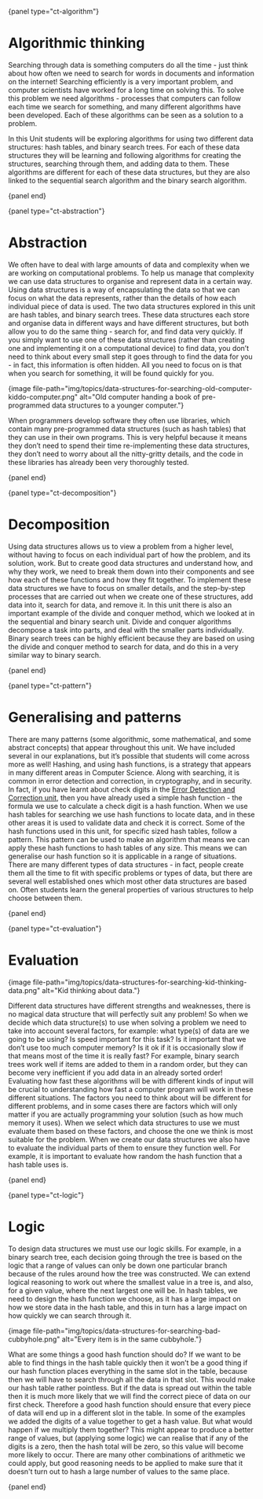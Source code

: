 {panel type="ct-algorithm"}

# Algorithmic thinking

Searching through data is something computers do all the time - just think about how often we need to search for words in documents and information on the internet!
Searching efficiently is a very important problem, and computer scientists have worked for a long time on solving this.
To solve this problem we need algorithms - processes that computers can follow each time we search for something, and many different algorithms have been developed.
Each of these algorithms can be seen as a solution to a problem.

In this Unit students will be exploring algorithms for using two different data structures: hash tables, and binary search trees.
For each of these data structures they will be learning and following algorithms for creating the structures, searching through them, and adding data to them.
These algorithms are different for each of these data structures, but they are also linked to the sequential search algorithm and the binary search algorithm.

{panel end}

{panel type="ct-abstraction"}

# Abstraction

We often have to deal with large amounts of data and complexity when we are working on computational problems.
To help us manage that complexity we can use data structures to organise and represent data in a certain way.
Using data structures is a way of encapsulating the data so that we can focus on what the data represents, rather than the details of how each individual piece of data is used.
The two data structures explored in this unit are hash tables, and binary search trees.
These data structures each store and organise data in different ways and have different structures, but both allow you to do the same thing - search for, and find data very quickly.
If you simply want to use one of these data structures (rather than creating one and implementing it on a computational device) to find data, you don’t need to think about every small step it goes through to find the data for you - in fact, this information is often hidden.
All you need to focus on is that when you search for something, it will be found quickly for you.

{image file-path="img/topics/data-structures-for-searching-old-computer-kiddo-computer.png" alt="Old computer handing a book of pre-programmed data structures to a younger computer."}

When programmers develop software they often use libraries, which contain many pre-programmed data structures (such as hash tables) that they can use in their own programs.
This is very helpful because it means they don’t need to spend their time re-implementing these data structures, they don’t need to worry about all the nitty-gritty details, and the code in these libraries has already been very thoroughly tested.

{panel end}

{panel type="ct-decomposition"}

# Decomposition

Using data structures allows us to view a problem from a higher level, without having to focus on each individual part of how the problem, and its solution, work.
But to create good data structures and understand how, and why they work, we need to break them down into their components and see how each of these functions and how they fit together.
To implement these data structures we have to focus on smaller details, and the step-by-step processes that are carried out when we create one of these structures, add data into it, search for data, and remove it.
In this unit there is also an important example of the divide and conquer method, which we looked at in the sequential and binary search unit.
Divide and conquer algorithms decompose a task into parts, and deal with the smaller parts individually.
Binary search trees can be highly efficient because they are based on using the divide and conquer method to search for data, and do this in a very similar way to binary search.

{panel end}

{panel type="ct-pattern"}

# Generalising and patterns

There are many patterns (some algorithmic, some mathematical, and some abstract concepts) that appear throughout this unit.
We have included several in our explanations, but it’s possible that students will come across more as well!
Hashing, and using hash functions, is a strategy that appears in many different areas in Computer Science.
Along with searching, it is common in error detection and correction, in cryptography, and in security.
In fact, if you have learnt about check digits in the [Error Detection and Correction unit]('topics:topic' 'error-detection-and-correction'), then you have already used a simple hash function - the formula we use to calculate a check digit is a hash function.
When we use hash tables for searching we use hash functions to locate data, and in these other areas it is used to validate data and check it is correct.
Some of the hash functions used in this unit, for specific sized hash tables, follow a pattern.
This pattern can be used to make an algorithm that means we can apply these hash functions to hash tables of any size.
This means we can generalise our hash function so it is applicable in a range of situations.
There are many different types of data structures - in fact, people create them all the time to fit with specific problems or types of data, but there are several well established ones which most other data structures are based on.
Often students learn the general properties of various structures to help choose between them.

{panel end}

{panel type="ct-evaluation"}

# Evaluation

{image file-path="img/topics/data-structures-for-searching-kid-thinking-data.png" alt="Kid thinking about data."}

Different data structures have different strengths and weaknesses, there is no magical data structure that will perfectly suit any problem!
So when we decide which data structure(s) to use when solving a problem we need to take into account several factors, for example: what type(s) of data are we going to be using? Is speed important for this task? Is it important that we don’t use too much computer memory? Is it ok if it is occasionally slow if that means most of the time it is really fast?
For example, binary search trees work well if items are added to them in a random order, but they can become very inefficient if you add data in an already sorted order!
Evaluating how fast these algorithms will be with different kinds of input will be crucial to understanding how fast a computer program will work in these different situations.
The factors you need to think about will be different for different problems, and in some cases there are factors which will only matter if you are actually programming your solution (such as how much memory it uses).
When we select which data structures to use we must evaluate them based on these factors, and choose the one we think is most suitable for the problem.
When we create our data structures we also have to evaluate the individual parts of them to ensure they function well.
For example, it is important to evaluate how random the hash function that a hash table uses is.

{panel end}

{panel type="ct-logic"}

# Logic

To design data structures we must use our logic skills.
For example, in a binary search tree, each decision going through the tree is based on the logic that a range of values can only be down one particular branch because of the rules around how the tree was constructed.
We can extend logical reasoning to work out where the smallest value in a tree is, and also, for a given value, where the next largest one will be.
In hash tables, we need to design the hash function we choose, as it has a large impact on how we store data in the hash table, and this in turn has a large impact on how quickly we can search through it.

{image file-path="img/topics/data-structures-for-searching-bad-cubbyhole.png" alt="Every item is in the same cubbyhole."}

What are some things a good hash function should do?
If we want to be able to find things in the hash table quickly then it won’t be a good thing if our hash function places everything in the same slot in the table, because then we will have to search through all the data in that slot.
This would make our hash table rather pointless.
But if the data is spread out within the table then it is much more likely that we will find the correct piece of data on our first check.
Therefore a good hash function should ensure that every piece of data will end up in a different slot in the table.
In some of the examples we added the digits of a value together to get a hash value.
But what would happen if we multiply them together?
This might appear to produce a better range of values, but (applying some logic) we can realise that if any of the digits is a zero, then the hash total will be zero, so this value will become more likely to occur.
There are many other combinations of arithmetic we could apply, but good reasoning needs to be applied to make sure that it doesn't turn out to hash a large number of values to the same place.

{panel end}
